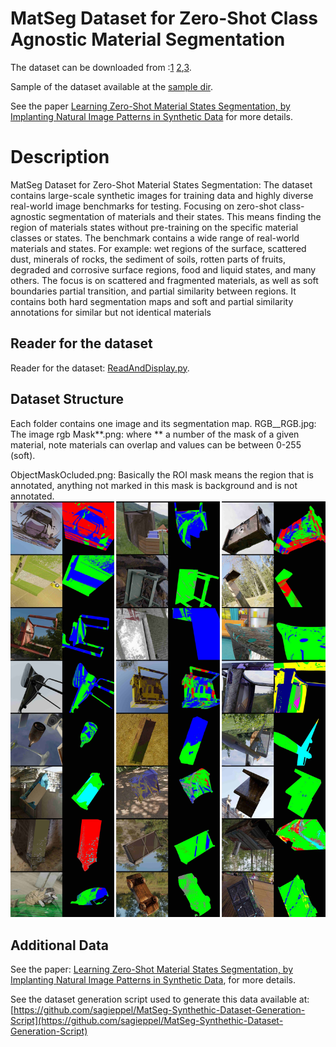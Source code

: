 # MatSeg Dataset for Zero-Shot Class Agnostic Material Segmentation
The dataset can be downloaded from :[1](https://zenodo.org/records/10801191) [2](https://e.pcloud.link/publink/show?code=kZHCcnZOfzqInb3anSl7xzFBoqCDmkr2JKV),[3](https://icedrive.net/s/SBb3g9WzQ5wZuxX9892Z3R4bW8jw).

Sample of the dataset available at  the [sample dir](https://github.com/sagieppel/MatSeg-Dataset/tree/main/sample).

See the paper [Learning Zero-Shot Material States Segmentation, by Implanting Natural Image Patterns in Synthetic Data](https://arxiv.org/pdf/2403.03309.pdf) for more details. 

# Description
MatSeg Dataset for Zero-Shot Material States Segmentation: The dataset contains large-scale synthetic images for training data and highly diverse real-world image benchmarks for testing. Focusing on zero-shot class-agnostic segmentation of materials and their states. This means finding the region of materials states without pre-training on the specific material classes or states. The benchmark contains a wide range of real-world materials and states. For example: wet regions of the surface, scattered dust, minerals of rocks, the sediment of soils, rotten parts of fruits, degraded and corrosive surface regions, food and liquid states, and many others. The focus is on scattered and fragmented materials, as well as soft boundaries partial transition, and partial similarity between regions. It contains both hard segmentation maps and soft and partial similarity annotations for similar but not identical materials


## Reader for the dataset
Reader for the dataset: [ReadAndDisplay.py](https://github.com/sagieppel/MatSeg-Dataset/blob/main/ReadAndDisplay.py).



## Dataset Structure
Each folder contains one image and its segmentation map.
RGB__RGB.jpg: The image rgb
Mask**.png: where ** a number of the mask of a given material, note materials can overlap and values can be between 0-255 (soft).

ObjectMaskOcluded.png: Basically the ROI mask means the region that is annotated, anything not marked in this mask is background and is not annotated.
![Figure 2](/Figure3.jpg)
## Additional Data

See the paper: [Learning Zero-Shot Material States Segmentation, by Implanting Natural Image Patterns in Synthetic Data](https://arxiv.org/ftp/arxiv/papers/2403/2403.03309.pdf), for more details.

See the dataset generation script used to generate this data available at:
[https://github.com/sagieppel/MatSeg-Synthethic-Dataset-Generation-Script](https://github.com/sagieppel/MatSeg-Synthethic-Dataset-Generation-Script) 

